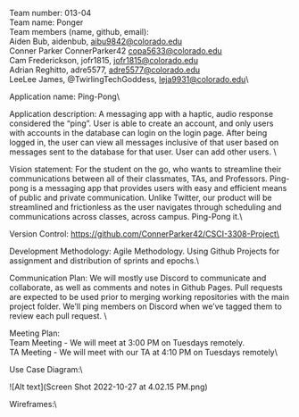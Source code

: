 Team number: 013-04\
Team name: Ponger\
Team members (name, github, email): \
Aiden Bub, aidenbub, aibu9842@colorado.edu\
Conner Parker ConnerParker42 copa5633@colorado.edu\
Cam Frederickson, jofr1815, jofr1815@colorado.edu\
Adrian Reghitto, adre5577, adre5577@colorado.edu\
LeeLee James, @TwirlingTechGoddess, leja9931@colorado.edu\


Application name: Ping-Pong\


Application description:  A messaging app with a haptic, audio response considered the “ping”.  User is able to create an account, and only users with accounts in the database can login on the login page.  After being logged in, the user can view all messages inclusive of that user based on messages sent to the database for that user.  User can add other users. \


Vision statement: For the student on the go, who wants to streamline their communications between all of their classmates, TAs, and Professors.  Ping-pong is a messaging app that provides users with easy and efficient means of public and private communication. Unlike Twitter, our product will be streamlined and frictionless as the user navigates through scheduling and communications across classes, across campus. Ping-Pong it.\


Version Control: https://github.com/ConnerParker42/CSCI-3308-Project\


Development Methodology: Agile Methodology. Using Github Projects for assignment and distribution of sprints and epochs.\

Communication Plan: We will mostly use Discord to communicate and collaborate, as well as comments and notes in Github Pages.  Pull requests are expected to be used prior to merging working repositories with the main project folder.  We’ll ping members on Discord when we’ve tagged them to review each pull request.  \


Meeting Plan:\
Team Meeting - We will meet at 3:00 PM on Tuesdays remotely.\
TA Meeting - We will meet with our TA at 4:10 PM on Tuesdays remotely\


Use Case Diagram:\

![Alt text](Screen Shot 2022-10-27 at 4.02.15 PM.png)


Wireframes:\
